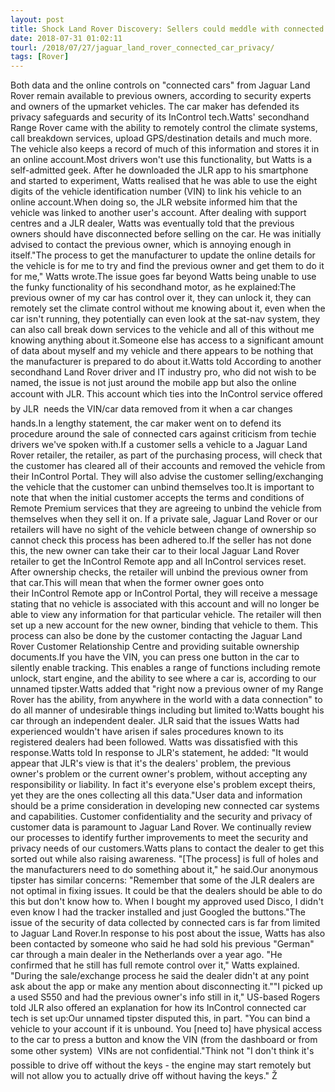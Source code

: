 ```yaml
---
layout: post
title: Shock Land Rover Discovery: Sellers could meddle with connected cars if not unbound
date: 2018-07-31 01:02:11
tourl: /2018/07/27/jaguar_land_rover_connected_car_privacy/
tags: [Rover]
---
```

Both data and the online controls on "connected cars" from Jaguar Land Rover remain available to previous owners, according to security experts and owners of the upmarket vehicles. The car maker has defended its privacy safeguards and security of its InControl tech.Watts' secondhand Range Rover came with the ability to remotely control the climate systems, call breakdown services, upload GPS/destination details and much more. The vehicle also keeps a record of much of this information and stores it in an online account.Most drivers won't use this functionality, but Watts is a self-admitted geek. After he downloaded the JLR app to his smartphone and started to experiment, Watts realised that he was able to use the eight digits of the vehicle identification number (VIN) to link his vehicle to an online account.When doing so, the JLR website informed him that the vehicle was linked to another user's account. After dealing with support centres and a JLR dealer, Watts was eventually told that the previous owners should have disconnected before selling on the car. He was initially advised to contact the previous owner, which is annoying enough in itself."The process to get the manufacturer to update the online details for the vehicle is for me to try and find the previous owner and get them to do it for me," Watts wrote.The issue goes far beyond Watts being unable to use the funky functionality of his secondhand motor, as he explained:The previous owner of my car has control over it, they can unlock it, they can remotely set the climate control without me knowing about it, even when the car isn't running, they potentially can even look at the sat-nav system, they can also call break down services to the vehicle and all of this without me knowing anything about it.Someone else has access to a significant amount of data about myself and my vehicle and there appears to be nothing that the manufacturer is prepared to do about it.Watts told According to another secondhand Land Rover driver and IT industry pro, who did not wish to be named, the issue is not just around the mobile app but also the online account with JLR. This account  which ties into the InControl service offered by JLR  needs the VIN/car data removed from it when a car changes hands.In a lengthy statement, the car maker went on to defend its procedure around the sale of connected cars against criticism from techie drivers we've spoken with.If a customer sells a vehicle to a Jaguar Land Rover retailer, the retailer, as part of the purchasing process, will check that the customer has cleared all of their accounts and removed the vehicle from their InControl Portal. They will also advise the customer selling/exchanging the vehicle that the customer can unbind themselves too.It is important to note that when the initial customer accepts the terms and conditions of Remote Premium services that they are agreeing to unbind the vehicle from themselves when they sell it on. If a private sale, Jaguar Land Rover or our retailers will have no sight of the vehicle between change of ownership so cannot check this process has been adhered to.If the seller has not done this, the new owner can take their car to their local Jaguar Land Rover retailer to get the InControl Remote app and all InControl services reset. After ownership checks, the retailer will unbind the previous owner from that car.This will mean that when the former owner goes onto their InControl Remote app or InControl Portal, they will receive a message stating that no vehicle is associated with this account and will no longer be able to view any information for that particular vehicle. The retailer will then set up a new account for the new owner, binding that vehicle to them. This process can also be done by the customer contacting the Jaguar Land Rover Customer Relationship Centre and providing suitable ownership documents.If you have the VIN, you can press one button in the car to silently enable tracking. This enables a range of functions including remote unlock, start engine, and the ability to see where a car is, according to our unnamed tipster.Watts added that "right now a previous owner of my Range Rover has the ability, from anywhere in the world with a data connection" to do all manner of undesirable things including but limited to:Watts bought his car through an independent dealer. JLR said that the issues Watts had experienced wouldn't have arisen if sales procedures known to its registered dealers had been followed. Watts was dissatisfied with this response.Watts told In response to JLR's statement, he added: "It would appear that JLR's view is that it's the dealers' problem, the previous owner's problem or the current owner's problem, without accepting any responsibility or liability. In fact it's everyone else's problem except theirs, yet they are the ones collecting all this data."User data and information should be a prime consideration in developing new connected car systems and capabilities. Customer confidentiality and the security and privacy of customer data is paramount to Jaguar Land Rover. We continually review our processes to identify further improvements to meet the security and privacy needs of our customers.Watts plans to contact the dealer to get this sorted out while also raising awareness. "[The process] is full of holes and the manufacturers need to do something about it," he said.Our anonymous tipster has similar concerns: "Remember that some of the JLR dealers are not optimal in fixing issues. It could be that the dealers should be able to do this but don't know how to. When I bought my approved used Disco, I didn't even know I had the tracker installed and just Googled the buttons."The issue of the security of data collected by connected cars is far from limited to Jaguar Land Rover.In response to his post about the issue, Watts has also been contacted by someone who said he had sold his previous "German" car through a main dealer in the Netherlands over a year ago. "He confirmed that he still has full remote control over it," Watts explained. "During the sale/exchange process he said the dealer didn't at any point ask about the app or make any mention about disconnecting it.""I picked up a used S550 and had the previous owner's info still in it," US-based Rogers told JLR also offered an explanation for how its InControl connected car tech is set up:Our unnamed tipster disputed this, in part. "You can bind a vehicle to your account if it is unbound. You [need to] have physical access to the car to press a button and know the VIN (from the dashboard or from some other system)  VINs are not confidential."Think not "I don't think it's possible to drive off without the keys - the engine may start remotely but will not allow you to actually drive off without having the keys." Ž